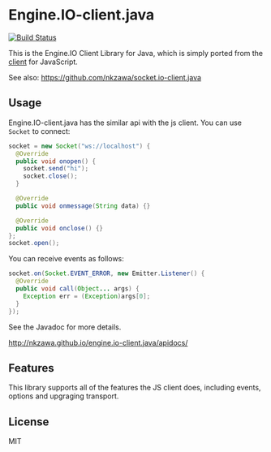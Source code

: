 # Engine.IO-client.java
[![Build Status](https://travis-ci.org/nkzawa/engine.io-client.java.png?branch=master)](https://travis-ci.org/nkzawa/engine.io-client.java)

This is the Engine.IO Client Library for Java, which is simply ported from the [client](https://github.com/LearnBoost/engine.io-client) for JavaScript.

See also: https://github.com/nkzawa/socket.io-client.java

## Usage
Engine.IO-client.java has the similar api with the js client. You can use `Socket` to connect:

```java
socket = new Socket("ws://localhost") {
  @Override
  public void onopen() {
    socket.send("hi");
    socket.close();
  }

  @Override
  public void onmessage(String data) {}

  @Override
  public void onclose() {}
};
socket.open();
```

You can receive events as follows:

```java
socket.on(Socket.EVENT_ERROR, new Emitter.Listener() {
  @Override
  public void call(Object... args) {
    Exception err = (Exception)args[0];
  }
});
```

See the Javadoc for more details.

http://nkzawa.github.io/engine.io-client.java/apidocs/


## Features
This library supports all of the features the JS client does, including events, options and upgraging transport.

## License

MIT

